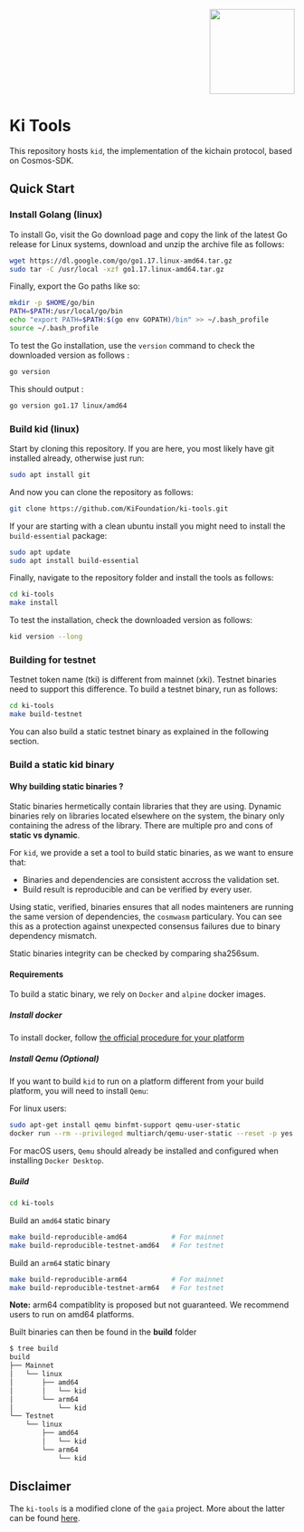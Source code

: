 <p align="right">
    <img width=150px src="https://wallet-testnet.blockchain.ki/static/img/icons/ki-chain.png" />
</p>

# Ki Tools

This repository hosts `kid`, the implementation of the kichain protocol, based on Cosmos-SDK.

## Quick Start

### Install Golang (linux)

To install Go, visit the Go download page and copy the link of the latest Go release for Linux systems, download and unzip the archive file as follows:

```bash
wget https://dl.google.com/go/go1.17.linux-amd64.tar.gz
sudo tar -C /usr/local -xzf go1.17.linux-amd64.tar.gz
```

Finally, export the Go paths like so:

```bash
mkdir -p $HOME/go/bin
PATH=$PATH:/usr/local/go/bin
echo "export PATH=$PATH:$(go env GOPATH)/bin" >> ~/.bash_profile
source ~/.bash_profile
```

To test the Go installation,  use the `version` command to check the downloaded version as follows :

```bash
go version
```

This should output :

```bash
go version go1.17 linux/amd64
```

### Build kid (linux)

Start by cloning this repository. If you are here, you most likely have git installed already, otherwise just run:

```bash
sudo apt install git
```

And now you can clone the repository as follows:

```bash
git clone https://github.com/KiFoundation/ki-tools.git
```

If your are starting with a clean ubuntu install you might need to install the `build-essential` package:

```bash
sudo apt update
sudo apt install build-essential
```

Finally, navigate to the repository folder and install the tools as follows:

```bash
cd ki-tools
make install
```

To test the installation, check the downloaded version as follows:

```bash
kid version --long
```

### Building for testnet

Testnet token name (tki) is different from mainnet (xki). Testnet binaries need to support this difference.
To build a testnet binary, run as follows:

```bash
cd ki-tools
make build-testnet
```

You can also build a static testnet binary as explained in the following section.

### Build a static kid binary

#### **Why building static binaries ?**

Static binaries hermetically contain libraries that they are using. Dynamic binaries rely on libraries located elsewhere on the system, the binary only containing the adress of the library.
There are multiple pro and cons of **static vs dynamic**.

For `kid`, we provide a set a tool to build static binaries, as we want to ensure that:

* Binaries and dependencies are consistent accross the validation set.
* Build result is reproducible and can be verified by every user.

Using static, verified, binaries ensures that all nodes mainteners are running the same version of dependencies, the `cosmwasm` particulary.
You can see this as a protection against unexpected consensus failures due to binary dependency mismatch.

Static binaries integrity can be checked by comparing sha256sum.

#### **Requirements**

To build a static binary, we rely on `Docker` and `alpine` docker images.

##### **Install docker**

To install docker, follow [the official procedure for your platform](https://docs.docker.com/get-docker/)

##### **Install Qemu (Optional)**

If you want to build `kid` to run on a platform different from your build platform, you will need to install `Qemu`:

For linux users:

```bash
sudo apt-get install qemu binfmt-support qemu-user-static 
docker run --rm --privileged multiarch/qemu-user-static --reset -p yes
```

For macOS users, `Qemu` should already be installed and configured when installing `Docker Desktop`.

##### **Build**

```bash
cd ki-tools
```

Build an `amd64` static binary

```bash
make build-reproducible-amd64           # For mainnet
make build-reproducible-testnet-amd64   # For testnet
```

Build an `arm64` static binary

```bash
make build-reproducible-arm64           # For mainnet
make build-reproducible-testnet-arm64   # For testnet
```

**Note:** arm64 compatiblity is proposed but not guaranteed. We recommend users to run on amd64 platforms.

Built binaries can then be found in the **build** folder

```bash
$ tree build
build
├── Mainnet
│   └── linux
│       ├── amd64
│       │   └── kid
│       └── arm64
│           └── kid
└── Testnet
    └── linux
        ├── amd64
        │   └── kid
        └── arm64
            └── kid
```

## Disclaimer

The `ki-tools` is a modified clone of the `gaia` project. More about the latter can be found [here](https://github.com/cosmos/gaia).
